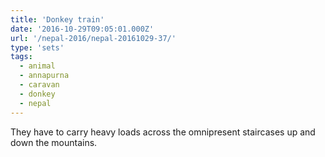 ```yaml
---
title: 'Donkey train'
date: '2016-10-29T09:05:01.000Z'
url: '/nepal-2016/nepal-20161029-37/'
type: 'sets'
tags:
  - animal
  - annapurna
  - caravan
  - donkey
  - nepal
---
```


They have to carry heavy loads across the omnipresent staircases up and down the mountains.
